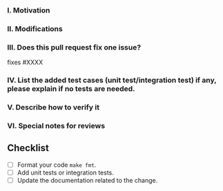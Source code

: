 <!-- 
Please make sure you have read and understood the contributing guidelines;
https://github.com/sgl-project/rbg/blob/main/CONTRIBUTING.md -->

### Ⅰ. Motivation
<!-- Describe the purpose and goals of this pull request. -->

### Ⅱ. Modifications
<!-- Detail the changes made in this pull request. -->


### Ⅲ. Does this pull request fix one issue?
<!--If so, add "fixes #xxxx" so that the issue will be closed when this PR is merged (for example, "fixes #15" to close Issue #15). Otherwise, add "NONE" -->
fixes #XXXX

### Ⅳ. List the added test cases (unit test/integration test) if any, please explain if no tests are needed.


### Ⅴ. Describe how to verify it


### VI. Special notes for reviews


## Checklist

- [ ] Format your code `make fmt`.
- [ ] Add unit tests or integration tests.
- [ ] Update the documentation related to the change.